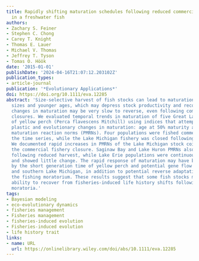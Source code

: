 ```yaml
---
title: Rapidly shifting maturation schedules following reduced commercial harvest
  in a freshwater fish
authors:
- Zachary S. Feiner
- Stephen C. Chong
- Carey T. Knight
- Thomas E. Lauer
- Michael V. Thomas
- Jeffrey T. Tyson
- Tomas O. Höök
date: '2015-01-01'
publishDate: '2024-04-16T21:07:12.203102Z'
publication_types:
- article-journal
publication: '*Evolutionary Applications*'
doi: https://doi.org/10.1111/eva.12285
abstract: 'Size-selective harvest of fish stocks can lead to maturation at smaller
  sizes and younger ages, which may depress stock productivity and recovery. Such
  changes in maturation may be very slow to reverse, even following complete fisheries
  closures. We evaluated temporal trends in maturation of five Great Lakes stocks
  of yellow perch (Perca flavescens Mitchill) using indices that attempt to disentangle
  plastic and evolutionary changes in maturation: age at 50% maturity and probabilistic
  maturation reaction norms (PMRNs). Four populations were fished commercially throughout
  the time series, while the Lake Michigan fishery was closed following a stock collapse.
  We documented rapid increases in PMRNs of the Lake Michigan stock coincident with
  the commercial fishery closure. Saginaw Bay and Lake Huron PMRNs also increased
  following reduced harvest, while Lake Erie populations were continuously fished
  and showed little change. The rapid response of maturation may have been enhanced
  by the short generation time of yellow perch and potential gene flow between northern
  and southern Lake Michigan, in addition to potential reverse adaptation following
  the fishing moratorium. These results suggest that some fish stocks may retain the
  ability to recover from fisheries-induced life history shifts following fishing
  moratoria.'
tags:
- Bayesian modeling
- eco-evolutionary dynamics
- fisheries management
- Fisheries management
- fisheries-induced evolution
- Fisheries-induced evolution
- life history trait
links:
- name: URL
  url: https://onlinelibrary.wiley.com/doi/abs/10.1111/eva.12285
---
```


